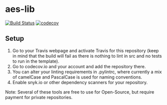 # aes-lib
[![Build Status](https://travis-ci.org/aestene/aesLib.svg?branch=master)](https://travis-ci.org/aestene/aesLib)
[![codecov](https://codecov.io/gh/aestene/AesLib/branch/master/graph/badge.svg)](https://codecov.io/gh/aestene/AesLib)


## Setup
1. Go to your Travis webpage and activate Travis for this repository (keep in mind that the build will fail as there is nothing to lint in src and no tests to run in the template).
2. Go to codecov.io and your account and add the repository there. 
3. You can alter your linting requirements in .pylintrc, where currently a mix of camelCase and PascalCase is used for naming conventions.
4. Enable snyk.io or other dependency scanners for your repository.

Note: Several of these tools are free to use for Open-Source, but require payment for private repositories.
